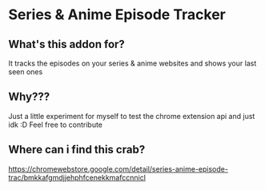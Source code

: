 # Series & Anime Episode Tracker

## What's this addon for?

It tracks the episodes on your series & anime websites and shows your last seen ones

## Why???

Just a little experiment for myself to test the chrome extension api and just idk :D
Feel free to contribute

## Where can i find this crab?

https://chromewebstore.google.com/detail/series-anime-episode-trac/bmkkafgmdjjehphfcenekkmafccnnicl
